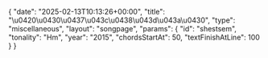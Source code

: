 {
    "date": "2025-02-13T10:13:26+00:00",
    "title": "\u0420\u0430\u0437\u043c\u0438\u043d\u043a\u0430",
    "type": "miscellaneous",
    "layout": "songpage",
    "params": {
        "id": "shestsem",
        "tonality": "Hm",
        "year": "2015",
        "chordsStartAt": 50,
        "textFinishAtLine": 100
    }
}